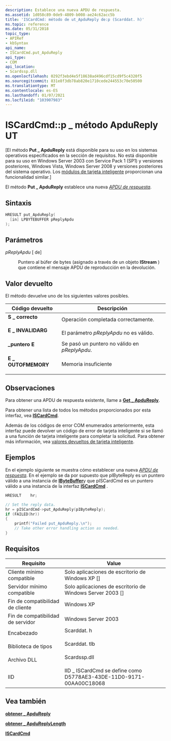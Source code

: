 ```yaml
---
description: Establece una nueva APDU de respuesta.
ms.assetid: 1d058c89-0de9-4809-b008-ae24c62acc5b
title: 'ISCardCmd: método de ut_ApduReply de:p (Scarddat. h)'
ms.topic: reference
ms.date: 05/31/2018
topic_type:
- APIRef
- kbSyntax
api_name:
- ISCardCmd.put_ApduReply
api_type:
- COM
api_location:
- Scardssp.dll
ms.openlocfilehash: 0292f3ebd4e5f18638ad496cdf15cd9f5c4320f5
ms.sourcegitcommit: 831e8f3db78ab820e1710cede244553c70e50500
ms.translationtype: MT
ms.contentlocale: es-ES
ms.lasthandoff: 01/07/2021
ms.locfileid: "103907983"
---
```

# <a name="iscardcmdput_apdureply-method"></a>ISCardCmd::p \_ método ApduReply UT

\[El método **Put \_ ApduReply** está disponible para su uso en los sistemas operativos especificados en la sección de requisitos. No está disponible para su uso en Windows Server 2003 con Service Pack 1 (SP1) y versiones posteriores, Windows Vista, Windows Server 2008 y versiones posteriores del sistema operativo. Los [módulos de tarjeta inteligente](/previous-versions/windows/desktop/secsmart/smart-card-modules) proporcionan una funcionalidad similar.\]

El método **Put \_ ApduReply** establece una nueva [*APDU de respuesta*](../secgloss/r-gly.md).

## <a name="syntax"></a>Sintaxis


```C++
HRESULT put_ApduReply(
  [in] LPBYTEBUFFER pReplyApdu
);
```



## <a name="parameters"></a>Parámetros

<dl> <dt>

*pReplyApdu* \[ de\]
</dt> <dd>

Puntero al búfer de bytes (asignado a través de un objeto **IStream** ) que contiene el mensaje APDU de reproducción en la devolución.

</dd> </dl>

## <a name="return-value"></a>Valor devuelto

El método devuelve uno de los siguientes valores posibles.



| Código devuelto                                                                                   | Descripción                                          |
|-----------------------------------------------------------------------------------------------|------------------------------------------------------|
| <dl> <dt>**S \_ correcto**</dt> </dl>          | Operación completada correctamente.<br/>         |
| <dl> <dt>**E \_ INVALIDARG**</dt> </dl>  | El parámetro *pReplyApdu* no es válido.<br/>  |
| <dl> <dt>**\_puntero E**</dt> </dl>     | Se pasó un puntero no válido en *pReplyApdu*.<br/> |
| <dl> <dt>**E \_ OUTOFMEMORY**</dt> </dl> | Memoria insuficiente<br/>                            |



 

## <a name="remarks"></a>Observaciones

Para obtener una APDU de respuesta existente, llame a [**Get \_ ApduReply**](iscardcmd-get-apdureply.md).

Para obtener una lista de todos los métodos proporcionados por esta interfaz, vea [**ISCardCmd**](iscardcmd.md).

Además de los códigos de error COM enumerados anteriormente, esta interfaz puede devolver un código de error de tarjeta inteligente si se llamó a una función de tarjeta inteligente para completar la solicitud. Para obtener más información, vea [valores devueltos de tarjeta inteligente](authentication-return-values.md).

## <a name="examples"></a>Ejemplos

En el ejemplo siguiente se muestra cómo establecer una nueva [*APDU de respuesta*](../secgloss/r-gly.md). En el ejemplo se da por supuesto que pIByteReply es un puntero válido a una instancia de [**IByteBuffer**](ibytebuffer.md)y que pISCardCmd es un puntero válido a una instancia de la interfaz [**ISCardCmd**](iscardcmd.md) .


```C++
HRESULT    hr;

// Set the reply data.
hr = pISCardCmd->put_ApduReply(pIByteReply);
if (FAILED(hr)) 
{
    printf("Failed put_ApduReply.\n");
    // Take other error handling action as needed.
}
```



## <a name="requirements"></a>Requisitos



| Requisito | Value |
|-------------------------------------|-----------------------------------------------------------------------------------------|
| Cliente mínimo compatible<br/> | Solo aplicaciones de escritorio de Windows XP \[\]<br/>                                             |
| Servidor mínimo compatible<br/> | Solo aplicaciones de escritorio de Windows Server 2003 \[\]<br/>                                    |
| Fin de compatibilidad de cliente<br/>    | Windows XP<br/>                                                                   |
| Fin de compatibilidad de servidor<br/>    | Windows Server 2003<br/>                                                          |
| Encabezado<br/>                   | <dl> <dt>Scarddat. h</dt> </dl>   |
| Biblioteca de tipos<br/>             | <dl> <dt>Scarddat. tlb</dt> </dl> |
| Archivo DLL<br/>                      | <dl> <dt>Scardssp.dll</dt> </dl> |
| IID<br/>                      | IID \_ ISCardCmd se define como D5778AE3-43DE-11D0-9171-00AA00C18068<br/>            |



## <a name="see-also"></a>Vea también

<dl> <dt>

[**obtener \_ ApduReply**](iscardcmd-get-apdureply.md)
</dt> <dt>

[**obtener \_ ApduReplyLength**](iscardcmd-get-apdureplylength.md)
</dt> <dt>

[**ISCardCmd**](iscardcmd.md)
</dt> </dl>

 

 
